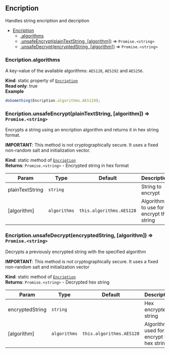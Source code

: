 <a name="module_Encription"></a>

## Encription
Handles string encription and decription


* [Encription](#module_Encription)
    * [.algorithms](#module_Encription.algorithms)
    * [.unsafeEncrypt(plainTextString, [algorithm])](#module_Encription.unsafeEncrypt) ⇒ <code>Promise.&lt;string&gt;</code>
    * [.unsafeDecrypt(encryptedString, [algorithm])](#module_Encription.unsafeDecrypt) ⇒ <code>Promise.&lt;string&gt;</code>

<a name="module_Encription.algorithms"></a>

### Encription.algorithms
A key-value of the available algorithms: `AES128`, `AES192` and `AES256`.

**Kind**: static property of [<code>Encription</code>](#module_Encription)  
**Read only**: true  
**Example**  
```js
doSomething(Encription.algorithms.AES128);
```
<a name="module_Encription.unsafeEncrypt"></a>

### Encription.unsafeEncrypt(plainTextString, [algorithm]) ⇒ <code>Promise.&lt;string&gt;</code>
Encrypts a string using an encription algorithm and returns it in hex string format.

**IMPORTANT**: This method is not cryptographically secure. It uses a fixed non-random salt and initialization vector.

**Kind**: static method of [<code>Encription</code>](#module_Encription)  
**Returns**: <code>Promise.&lt;string&gt;</code> - Encrypted string in hex format  

| Param | Type | Default | Description |
| --- | --- | --- | --- |
| plainTextString | <code>string</code> |  | String to encrypt |
| [algorithm] | <code>algorithms</code> | <code>this.algorithms.AES128</code> | Algorithm to use for encrypt the string |

<a name="module_Encription.unsafeDecrypt"></a>

### Encription.unsafeDecrypt(encryptedString, [algorithm]) ⇒ <code>Promise.&lt;string&gt;</code>
Decrypts a previously encrypted string with the specified algorithm

**IMPORTANT**: This method is not cryptographically secure. It uses a fixed non-random salt and initialization vector

**Kind**: static method of [<code>Encription</code>](#module_Encription)  
**Returns**: <code>Promise.&lt;string&gt;</code> - Decrypted hex string  

| Param | Type | Default | Description |
| --- | --- | --- | --- |
| encryptedString | <code>string</code> |  | Hex encrypted string |
| [algorithm] | <code>algorithms</code> | <code>this.algorithms.AES128</code> | Algorithm used for encrypt the hex string |

